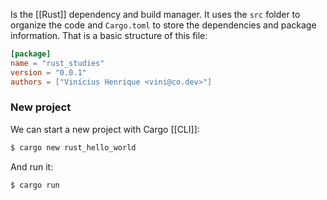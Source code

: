 Is the [[Rust]] dependency and build manager. It uses the `src` folder to organize the code and `Cargo.toml` to store the dependencies and package information. That is a basic structure of this file:
```toml
[package]
name = "rust_studies"
version = "0.0.1"
authors = ["Vinícius Henrique <vini@co.dev>"]
```

### New project
We can start a new project with Cargo [[CLI]]:
```zsh
$ cargo new rust_hello_world
```
And run it:
```zsh
$ cargo run
```